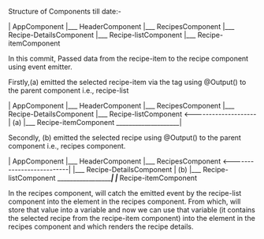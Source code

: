 Structure of Components till date:-

  | AppComponent
  |___ HeaderComponent
  |___ RecipesComponent
     |___ Recipe-DetailsComponent
     |___ Recipe-listComponent
        |___ Recipe-itemComponent


In this commit, 
Passed data from the recipe-item to the recipe component using event emitter.


Firstly,(a) emitted the selected recipe-item via the <a> tag using @Output() to the parent component i.e., recipe-list  


  | AppComponent
  |___ HeaderComponent
  |___ RecipesComponent
     |___ Recipe-DetailsComponent
     |___ Recipe-listComponent   <--------------------| (a) 
        |___ Recipe-itemComponent ____________________|

Secondly, (b) emitted the selected recipe using @Output() to the parent component i.e., recipes component. 

  | AppComponent
  |___ HeaderComponent
  |___ RecipesComponent   <--------------------------| 
     |___ Recipe-DetailsComponent                    | (b)
     |___ Recipe-listComponent   ____________________| 
        |___ Recipe-itemComponent 


In the recipes component, will catch the emitted event by the recipe-list component into the <app-recipe-list> element in the recipes component. From which, will store that value into a variable and now we can use that variable (it contains the selected recipe from the recipe-item component) into the <app-recipe-detail> element in the recipes component and which renders the recipe details.